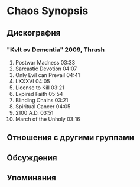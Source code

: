 # Chaos Synopsis



## Дискография

### "Kvlt ov Dementia" 2009, Thrash

1. Postwar Madness  03:33   
2. Sarcastic Devotion  04:07   
3. Only Evil can Prevail  04:41   
4. LXXXVI  04:05   
5. License to Kill  03:21   
6. Expired Faith  05:54 
7. Blinding Chains  03:21  
8. Spiritual Cancer  04:05
9. 2100 A.D.  03:51  
10. March of the Unholy  03:16 


## Отношения с другими группами


## Обсуждения


## Упоминания

